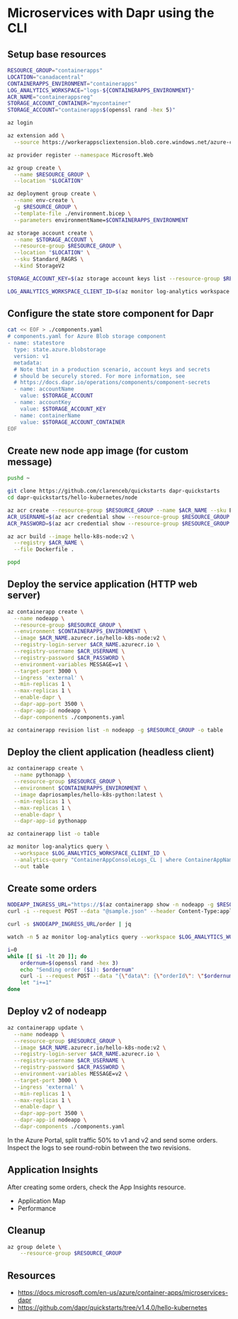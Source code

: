 Microservices with Dapr using the CLI
=====================================

Setup base resources
--------------------

```sh
RESOURCE_GROUP="containerapps"
LOCATION="canadacentral"
CONTAINERAPPS_ENVIRONMENT="containerapps"
LOG_ANALYTICS_WORKSPACE="logs-${CONTAINERAPPS_ENVIRONMENT}"
ACR_NAME="containerappsreg"
STORAGE_ACCOUNT_CONTAINER="mycontainer"
STORAGE_ACCOUNT="containerapps$(openssl rand -hex 5)"

az login

az extension add \
  --source https://workerappscliextension.blob.core.windows.net/azure-cli-extension/containerapp-0.2.0-py2.py3-none-any.whl

az provider register --namespace Microsoft.Web

az group create \
  --name $RESOURCE_GROUP \
  --location "$LOCATION"

az deployment group create \
  --name env-create \
  -g $RESOURCE_GROUP \
  --template-file ./environment.bicep \
  --parameters environmentName=$CONTAINERAPPS_ENVIRONMENT

az storage account create \
  --name $STORAGE_ACCOUNT \
  --resource-group $RESOURCE_GROUP \
  --location "$LOCATION" \
  --sku Standard_RAGRS \
  --kind StorageV2

STORAGE_ACCOUNT_KEY=$(az storage account keys list --resource-group $RESOURCE_GROUP --account-name $STORAGE_ACCOUNT --query '[0].value' --out tsv)

LOG_ANALYTICS_WORKSPACE_CLIENT_ID=$(az monitor log-analytics workspace show --query customerId -g $RESOURCE_GROUP -n $LOG_ANALYTICS_WORKSPACE --out tsv)
```

Configure the state store component for Dapr
--------------------------------------------

```sh
cat << EOF > ./components.yaml
# components.yaml for Azure Blob storage component
- name: statestore
  type: state.azure.blobstorage
  version: v1
  metadata:
  # Note that in a production scenario, account keys and secrets 
  # should be securely stored. For more information, see
  # https://docs.dapr.io/operations/components/component-secrets
  - name: accountName
    value: $STORAGE_ACCOUNT
  - name: accountKey
    value: $STORAGE_ACCOUNT_KEY
  - name: containerName
    value: $STORAGE_ACCOUNT_CONTAINER
EOF
```

Create new node app image (for custom message)
----------------------------------------------

```sh
pushd ~

git clone https://github.com/clarenceb/quickstarts dapr-quickstarts
cd dapr-quickstarts/hello-kubernetes/node

az acr create --resource-group $RESOURCE_GROUP --name $ACR_NAME --sku Basic --admin-enabled true
ACR_USERNAME=$(az acr credential show --resource-group $RESOURCE_GROUP --name $ACR_NAME --query username -o tsv)
ACR_PASSWORD=$(az acr credential show --resource-group $RESOURCE_GROUP --name $ACR_NAME --query passwords[0].value -o tsv)

az acr build --image hello-k8s-node:v2 \
  --registry $ACR_NAME \
  --file Dockerfile .

popd
```

Deploy the service application (HTTP web server)
------------------------------------------------

```sh
az containerapp create \
  --name nodeapp \
  --resource-group $RESOURCE_GROUP \
  --environment $CONTAINERAPPS_ENVIRONMENT \
  --image $ACR_NAME.azurecr.io/hello-k8s-node:v2 \
  --registry-login-server $ACR_NAME.azurecr.io \
  --registry-username $ACR_USERNAME \
  --registry-password $ACR_PASSWORD \
  --environment-variables MESSAGE=v1 \
  --target-port 3000 \
  --ingress 'external' \
  --min-replicas 1 \
  --max-replicas 1 \
  --enable-dapr \
  --dapr-app-port 3500 \
  --dapr-app-id nodeapp \
  --dapr-components ./components.yaml

az containerapp revision list -n nodeapp -g $RESOURCE_GROUP -o table
```

Deploy the client application (headless client)
-----------------------------------------------

```sh
az containerapp create \
  --name pythonapp \
  --resource-group $RESOURCE_GROUP \
  --environment $CONTAINERAPPS_ENVIRONMENT \
  --image dapriosamples/hello-k8s-python:latest \
  --min-replicas 1 \
  --max-replicas 1 \
  --enable-dapr \
  --dapr-app-id pythonapp

az containerapp list -o table

az monitor log-analytics query \
  --workspace $LOG_ANALYTICS_WORKSPACE_CLIENT_ID \
  --analytics-query "ContainerAppConsoleLogs_CL | where ContainerAppName_s == 'nodeapp' and (Log_s contains 'persisted' or Log_s contains 'order') | where TimeGenerated >= ago(30m) | project ContainerAppName_s, Log_s, TimeGenerated | order by TimeGenerated desc | take 20" \
  --out table
```

Create some orders
------------------

```sh
NODEAPP_INGRESS_URL="https://$(az containerapp show -n nodeapp -g $RESOURCE_GROUP --query configuration.ingress.fqdn -o tsv)"
curl -i --request POST --data "@sample.json" --header Content-Type:application/json $NODEAPP_INGRESS_URL/neworder

curl -s $NODEAPP_INGRESS_URL/order | jq

watch -n 5 az monitor log-analytics query --workspace $LOG_ANALYTICS_WORKSPACE_CLIENT_ID --analytics-query "\"ContainerAppConsoleLogs_CL | where ContainerAppName_s == 'nodeapp' and (Log_s contains 'persisted' or Log_s contains 'order') | where TimeGenerated >= ago(30m) | project ContainerAppName_s, Log_s, TimeGenerated | order by TimeGenerated desc | take 20\"" --out table

i=0
while [[ $i -lt 20 ]]; do
    ordernum=$(openssl rand -hex 3)
    echo "Sending order ($i): $ordernum"
    curl -i --request POST --data "{\"data\": {\"orderId\": \"$ordernum\"}}" --header Content-Type:application/json $NODEAPP_INGRESS_URL/neworder
    let "i+=1"
done
```

Deploy v2 of nodeapp
--------------------

```sh
az containerapp update \
  --name nodeapp \
  --resource-group $RESOURCE_GROUP \
  --image $ACR_NAME.azurecr.io/hello-k8s-node:v2 \
  --registry-login-server $ACR_NAME.azurecr.io \
  --registry-username $ACR_USERNAME \
  --registry-password $ACR_PASSWORD \
  --environment-variables MESSAGE=v2 \
  --target-port 3000 \
  --ingress 'external' \
  --min-replicas 1 \
  --max-replicas 1 \
  --enable-dapr \
  --dapr-app-port 3500 \
  --dapr-app-id nodeapp \
  --dapr-components ./components.yaml
```

In the Azure Portal, split traffic 50% to v1 and v2 and send some orders.
Inspect the logs to see round-robin between the two revisions.

Application Insights
--------------------

After creating some orders, check the App Insights resource.

* Application Map
* Performance

Cleanup
-------

```sh
az group delete \
    --resource-group $RESOURCE_GROUP
```

Resources
---------

* https://docs.microsoft.com/en-us/azure/container-apps/microservices-dapr
* https://github.com/dapr/quickstarts/tree/v1.4.0/hello-kubernetes

